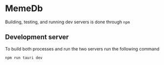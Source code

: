 # MemeDb
Building, testing, and running dev servers is done through `npm`

## Development server

To build both processes and run the two servers run the following command
```
npm run tauri dev
```